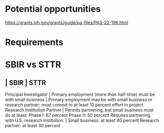 # Potential opportunities

https://grants.nih.gov/grants/guide/pa-files/PAS-22-196.html



# Requirements

# SBIR vs STTR

	
| SBIR | STTR
---

Principal Investigator | Primary employment (more than half-time) must be with small business | Primary employment may be with small business or research partner; must commit to at least 10 percent effort in project
Research Institution Partner | Permits partnering, but small business must do at least:
Phase I: 67 percent
Phase II: 50 percent
Requires partnering with U.S. research institution: |
Small business: at least 40 percent
Research partner: at least 30 percent